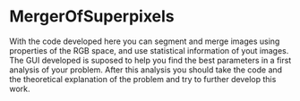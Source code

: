 # MergerOfSuperpixels
With the code developed here you can segment and merge images using properties of the RGB space, and use statistical information of yout images.
The GUI developed is suposed to help you find the best parameters in a first analysis of your problem.
After this analysis you should take the code and the theoretical explanation of the problem and try to further develop this work.
